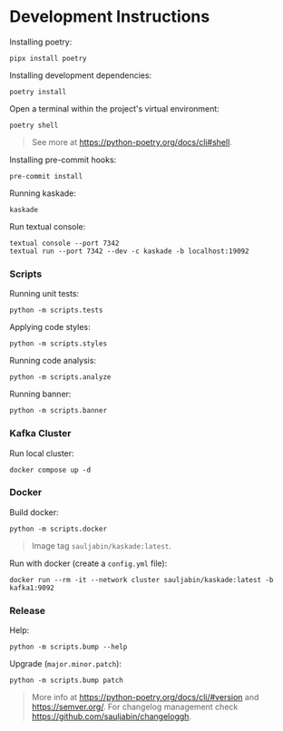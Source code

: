 # Development Instructions

Installing poetry:

```shell
pipx install poetry
```

Installing development dependencies:

```shell
poetry install
```

Open a terminal within the project's virtual environment:

```shell
poetry shell
```

> See more at https://python-poetry.org/docs/cli#shell.

Installing pre-commit hooks:

```shell
pre-commit install
```

Running kaskade:

```shell
kaskade
```

Run textual console:

```shell
textual console --port 7342
textual run --port 7342 --dev -c kaskade -b localhost:19092
```

### Scripts

Running unit tests:

```shell
python -m scripts.tests
```

Applying code styles:

```shell
python -m scripts.styles
```

Running code analysis:

```shell
python -m scripts.analyze
```

Running banner:

```shell
python -m scripts.banner
```
### Kafka Cluster

Run local cluster:

```shell
docker compose up -d
```

### Docker

Build docker:

```shell
python -m scripts.docker
```

> Image tag `sauljabin/kaskade:latest`.

Run with docker (create a `config.yml` file):

```shell
docker run --rm -it --network cluster sauljabin/kaskade:latest -b kafka1:9092
```

### Release

Help:

```shell
python -m scripts.bump --help
```

Upgrade (`major.minor.patch`):

```shell
python -m scripts.bump patch
```

> More info at https://python-poetry.org/docs/cli/#version and https://semver.org/.
> For changelog management check https://github.com/sauljabin/changeloggh.